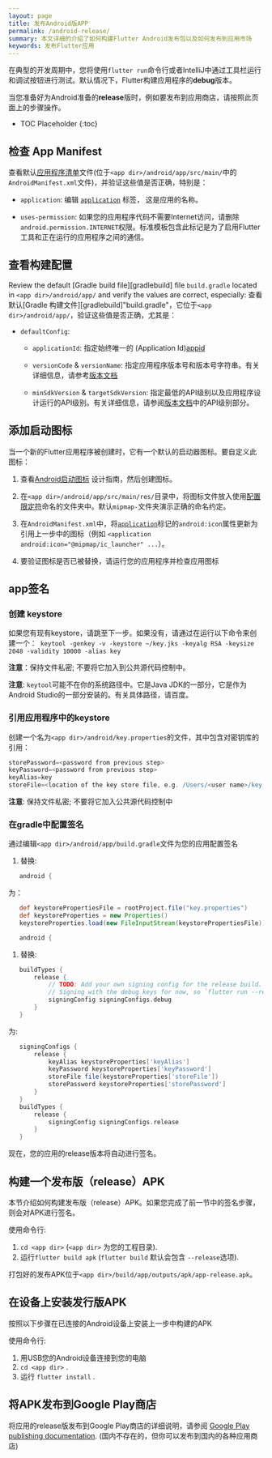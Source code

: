 ```yaml
---
layout: page
title: 发布Android版APP
permalink: /android-release/
summary: 本文详细的介绍了如何构建Flutter Android发布包以及如何发布到应用市场
keywords: 发布Flutter应用
---
```


在典型的开发周期中，您将使用`flutter run`命令行或者IntelliJ中通过工具栏运行和调试按钮进行测试。默认情况下，Flutter构建应用程序的**debug**版本。

当您准备好为Android准备的**release**版时，例如要发布到应用商店，请按照此页面上的步骤操作。

* TOC Placeholder
{:toc}

## 检查 App Manifest


查看默认[应用程序清单][manifest]文件(位于`<app dir>/android/app/src/main/`中的`AndroidManifest.xml`文件)，并验证这些值是否正确，特别是：

* `application`: 编辑 [`application`][applicationtag] 标签， 这是应用的名称。

* `uses-permission`: 如果您的应用程序代码不需要Internet访问，请删除`android.permission.INTERNET`权限。标准模板包含此标记是为了启用Flutter工具和正在运行的应用程序之间的通信。

## 查看构建配置

Review the default [Gradle build file][gradlebuild] file `build.gradle`
located in `<app dir>/android/app/` and verify the values are correct, especially:
查看默认[Gradle 构建文件][gradlebuild]"build.gradle"，它位于`<app dir>/android/app/`，验证这些值是否正确，尤其是：

* `defaultConfig`: 

  * `applicationId`: 指定始终唯一的 (Application Id)[appid]

  * `versionCode` & `versionName`: 指定应用程序版本号和版本号字符串。有关详细信息，请参考[版本文档][versions]

  * `minSdkVersion` & `targetSdkVersion`: 指定最低的API级别以及应用程序设计运行的API级别。有关详细信息，请参阅[版本文档][versions]中的API级别部分。

## 添加启动图标

当一个新的Flutter应用程序被创建时，它有一个默认的启动器图标。要自定义此图标：

1. 查看[Android启动图标][launchericons] 设计指南，然后创建图标。

1. 在`<app dir>/android/app/src/main/res/`目录中，将图标文件放入使用[配置限定符][configurationqualifiers]命名的文件夹中。默认`mipmap-`文件夹演示正确的命名约定。

1. 在`AndroidManifest.xml`中，将[`application`][applicationtag]标记的`android:icon`属性更新为引用上一步中的图标（例如  `<application android:icon="@mipmap/ic_launcher" ...`）。

1. 要验证图标是否已被替换，请运行您的应用程序并检查应用图标

## app签名

### 创建 keystore

如果您有现有keystore，请跳至下一步。如果没有，请通过在运行以下命令来创建一个：` keytool -genkey -v -keystore ~/key.jks -keyalg RSA -keysize 2048 -validity 10000 -alias key`

**注意**：保持文件私密; 不要将它加入到公共源代码控制中。

**注意**: `keytool`可能不在你的系统路径中。它是Java JDK的一部分，它是作为Android Studio的一部分安装的。有关具体路径，请百度。

### 引用应用程序中的keystore


创建一个名为`<app dir>/android/key.properties`的文件，其中包含对密钥库的引用：

```groovy
storePassword=<password from previous step>
keyPassword=<password from previous step>
keyAlias=key
storeFile=<location of the key store file, e.g. /Users/<user name>/key.jks>
```

**注意**: 保持文件私密; 不要将它加入公共源代码控制中

### 在gradle中配置签名


通过编辑`<app dir>/android/app/build.gradle`文件为您的应用配置签名

1. 替换:
```groovy
   android {
```
  为：
```groovy
   def keystorePropertiesFile = rootProject.file("key.properties")
   def keystoreProperties = new Properties()
   keystoreProperties.load(new FileInputStream(keystorePropertiesFile))

   android {
```

1. 替换:
```groovy
   buildTypes {
       release {
           // TODO: Add your own signing config for the release build.
           // Signing with the debug keys for now, so `flutter run --release` works.
           signingConfig signingConfigs.debug
       }
   }
```
   为:
```groovy
   signingConfigs {
       release {
           keyAlias keystoreProperties['keyAlias']
           keyPassword keystoreProperties['keyPassword']
           storeFile file(keystoreProperties['storeFile'])
           storePassword keystoreProperties['storePassword']
       }
   }
   buildTypes {
       release {
           signingConfig signingConfigs.release
       }
   }
```
现在，您的应用的release版本将自动进行签名。

## 构建一个发布版（release）APK

本节介绍如何构建发布版（release）APK。如果您完成了前一节中的签名步骤，则会对APK进行签名。

使用命令行:

1. `cd <app dir>` (`<app dir>` 为您的工程目录).
1. 运行`flutter build apk` (`flutter build` 默认会包含 `--release`选项).

打包好的发布APK位于`<app dir>/build/app/outputs/apk/app-release.apk`。

## 在设备上安装发行版APK

按照以下步骤在已连接的Android设备上安装上一步中构建的APK

使用命令行:

1. 用USB您的Android设备连接到您的电脑
1. `cd <app dir>` .
1. 运行 `flutter install` .

## 将APK发布到Google Play商店

将应用的release版发布到Google Play商店的详细说明，请参阅 [Google Play publishing documentation][play]. (国内不存在的，但你可以发布到国内的各种应用商店)


[manifest]: http://developer.android.com/guide/topics/manifest/manifest-intro.html
[manifesttag]: https://developer.android.com/guide/topics/manifest/manifest-element.html
[appid]: https://developer.android.com/studio/build/application-id.html
[permissiontag]: https://developer.android.com/guide/topics/manifest/uses-permission-element.html
[applicationtag]: https://developer.android.com/guide/topics/manifest/application-element.html
[versions]: https://developer.android.com/studio/publish/versioning.html
[launchericons]: https://developer.android.com/guide/practices/ui_guidelines/icon_design_launcher.html
[configurationqualifiers]: https://developer.android.com/guide/practices/screens_support.html#qualifiers
[play]: https://developer.android.com/distribute/googleplay/start.html
